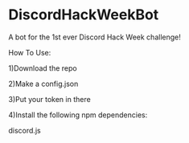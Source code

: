 # DiscordHackWeekBot
A bot for the 1st ever Discord Hack Week challenge!

How To Use:

1)Download the repo

2)Make a config.json

3)Put your token in there

4)Install the following npm dependencies:

discord.js
